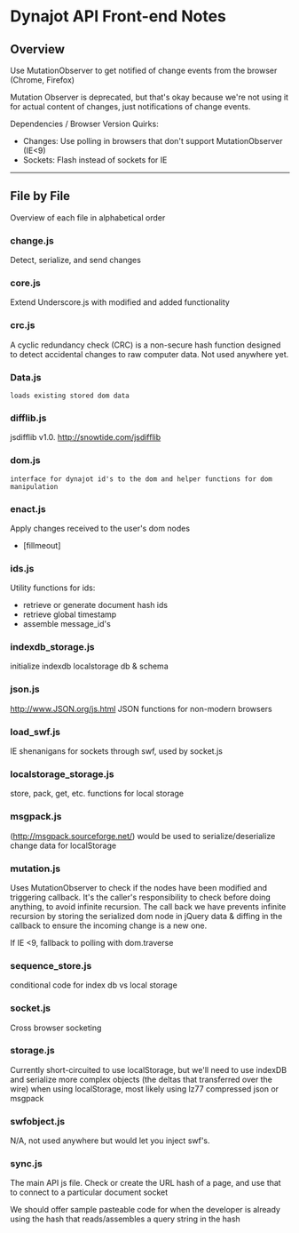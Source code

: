 # Dynajot API Front-end Notes

## Overview

Use MutationObserver to get notified of change events from the browser (Chrome, Firefox)

Mutation Observer is deprecated, but that's okay because we're not using it for actual content of changes, just notifications of change events.

Dependencies / Browser Version Quirks:

- Changes: Use polling in browsers that don't support MutationObserver (IE<9)
- Sockets: Flash instead of sockets for IE

---

## File by File
Overview of each file in alphabetical order

### change.js
Detect, serialize, and send changes

### core.js
Extend Underscore.js with modified and added functionality

### crc.js
A cyclic redundancy check (CRC) is a non-secure hash function designed to detect accidental changes to raw computer data. Not used anywhere yet.

### Data.js

    loads existing stored dom data

### difflib.js
jsdifflib v1.0. <http://snowtide.com/jsdifflib>

### dom.js

    interface for dynajot id's to the dom and helper functions for dom manipulation

### enact.js
Apply changes received to the user's dom nodes

- [fillmeout]

### ids.js
Utility functions for ids:

- retrieve or generate document hash ids 
- retrieve global timestamp
- assemble message_id's

### indexdb_storage.js
initialize indexdb localstorage db & schema

### json.js
<http://www.JSON.org/js.html> JSON functions for non-modern browsers

### load_swf.js
IE shenanigans for sockets through swf, used by socket.js

### localstorage_storage.js
store, pack, get, etc. functions for local storage

### msgpack.js
(<http://msgpack.sourceforge.net/>) would be used to serialize/deserialize change data for localStorage

### mutation.js
Uses MutationObserver to check if the nodes have been modified and triggering callback.  It's the caller's responsibility to check before doing anything, to avoid infinite recursion. The call back we have prevents infinite recursion by storing the serialized dom node in jQuery data & diffing in the callback to ensure the incoming change is a new one.

If IE <9, fallback to polling with dom.traverse

### sequence_store.js
conditional code for index db vs local storage

### socket.js
Cross browser socketing

### storage.js
Currently short-circuited to use localStorage, but we'll need to use indexDB and serialize more complex objects (the deltas that transferred over the wire) when using localStorage, most likely using lz77 compressed json or msgpack

### swfobject.js
N/A, not used anywhere but would let you inject swf's.

### sync.js
The main API js file. Check or create the URL hash of a page, and use that to connect to a particular document socket
    
We should offer sample pasteable code for when the developer is already using the hash that reads/assembles a query string in the hash

    
